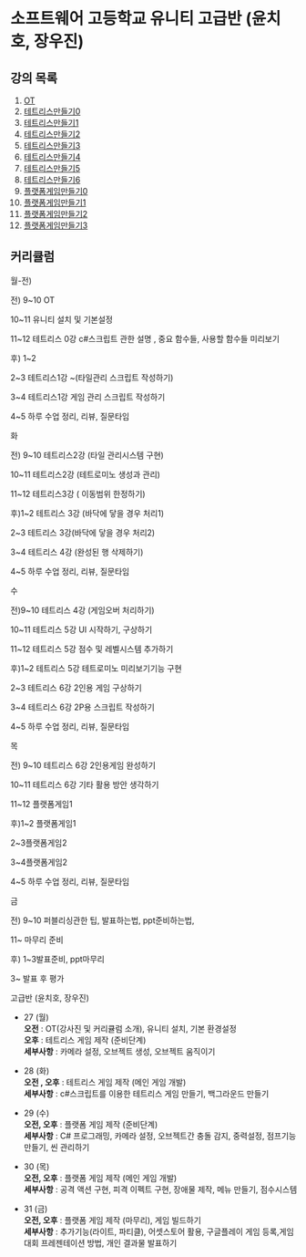 # 소프트웨어 고등학교 유니티 고급반 (윤치호, 장우진)

  ## 강의 목록
  1. [OT](L2.md)
  2. [테트리스만들기0](te0.md)
  3. [테트리스만들기1](te1.md)
  4. [테트리스만들기2](te2.md)
  5. [테트리스만들기3](te3.md)
  6. [테트리스만들기4](te4.md)
  7. [테트리스만들기5](te5.md)
  8. [테트리스만들기6](te6.md)
  9. [플랫폼게임만들기0](le0.md)
  10. [플랫폼게임만들기1](te1.md)
  10. [플랫폼게임만들기2](te2.md)
  10. [플랫폼게임만들기3](te3.md)
  
  
  ## 커리큘럼
  
  월-전)

전) 9~10 OT

10~11 유니티 설치 및 기본설정

11~12 테트리스 0강  c#스크립트 관한 설명 , 중요 함수들, 사용할 함수들 미리보기

후) 1~2

2~3 테트리스1강 ~(타일관리 스크립트 작성하기)

3~4 테트리스1강 게임 관리 스크립트 작성하기

4~5 하루 수업 정리, 리뷰, 질문타임

화

전) 9~10 테트리스2강 (타일 관리시스템 구현)

10~11 테트리스2강 (테트로미노 생성과 관리)

11~12 테트리스3강 ( 이동범위 한정하기)

후)1~2 테트리스 3강 (바닥에 닿을 경우 처리1)

2~3 테트리스 3강(바닥에 닿을 경우 처리2)

3~4 테트리스 4강 (완성된 행 삭제하기)

4~5 하루 수업 정리, 리뷰, 질문타임

수

전)9~10 테트리스 4강 (게임오버 처리하기)

10~11 테트리스 5강 UI 시작하기, 구상하기

11~12 테트리스 5강 점수 및 레벨시스템 추가하기

후)1~2 테트리스 5강 테트로미노 미리보기기능 구현

2~3 테트리스 6강 2인용 게임 구상하기

3~4 테트리스 6강 2P용 스크립트 작성하기

4~5 하루 수업 정리, 리뷰, 질문타임

목

전) 9~10 테트리스 6강 2인용게임 완성하기

10~11 테트리스 6강 기타 활용 방안 생각하기

11~12 플랫폼게임1

후)1~2 플랫폼게임1

2~3플랫폼게임2

3~4플랫폼게임2

4~5 하루 수업 정리, 리뷰, 질문타임

금

전) 9~10 퍼블리싱관한 팁, 발표하는법, ppt준비하는법,

11~ 마무리 준비

후) 1~3발표준비, ppt마무리

3~ 발표 후 평가



  
  고급반 (윤치호, 장우진)
  
  * 27 (월)  
  **오전** : OT(강사진 및 커리큘럼 소개), 유니티 설치, 기본 환경설정  
  **오후** : 테트리스 게임 제작 (준비단계)  
  **세부사항** : 카메라 설정, 오브젝트 생성, 오브젝트 움직이기  

  * 28 (화)  
  **오전 , 오후** : 테트리스 게임 제작 (메인 게임 개발)  
  **세부사항** : c#스크립트를 이용한 테트리스 게임 만들기, 백그라운드 만들기  

  * 29 (수)  
  **오전, 오후** : 플랫폼 게임 제작 (준비단계)  
  **세부사항** : C# 프로그래밍, 카메라 설정, 오브젝트간 충돌 감지, 중력설정, 점프기능 만들기, 씬 관리하기  

  * 30 (목)  
  **오전, 오후** : 플랫폼 게임 제작 (메인 게임 개발)  
  **세부사항** :  공격 액션 구현, 피격 이펙트 구현, 장애물 제작, 메뉴 만들기, 점수시스템  

  * 31 (금)  
  **오전, 오후** : 플랫폼 게임 제작 (마무리), 게임 빌드하기  
  **세부사항** : 추가기능(라이트, 파티클), 어셋스토어 활용, 구글플레이 게임 등록,게임대회 프레젠테이션 방법,  개인 결과물 발표하기

